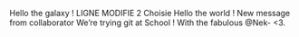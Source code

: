 
Hello the galaxy !
LIGNE MODIFIE 2 Choisie
Hello the world ! New message from collaborator
We’re trying git at School !
With the fabulous @Nek-  <3.
